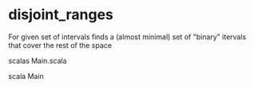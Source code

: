 # disjoint_ranges

For given set of intervals finds a (almost minimal) set of "binary" itervals that cover the rest of the space

scalas Main.scala

scala Main
